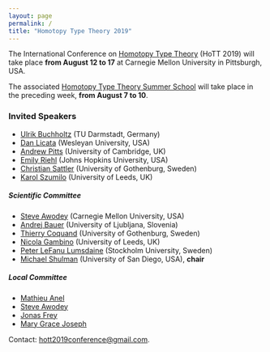 ```yaml
---
layout: page
permalink: /
title: "Homotopy Type Theory 2019"
---
```


The International Conference on [Homotopy Type
Theory](https://homotopytypetheory.org) (HoTT 2019) will take place 
**from August 12 to 17** at Carnegie Mellon University in Pittsburgh, USA.

The associated [Homotopy Type Theory Summer
School](https://hott.github.io/HoTT-2019/summer-school/) will take place in the 
preceding week, **from August 7 to 10**.

### Invited Speakers

* [Ulrik Buchholtz](https://www2.mathematik.tu-darmstadt.de/~buchholtz/) 
(TU Darmstadt, Germany)
* [Dan Licata](http://dlicata.web.wesleyan.edu) (Wesleyan University, USA)
* [Andrew Pitts](https://www.cl.cam.ac.uk/~amp12/) (University of Cambridge, UK)
* [Emily Riehl](http://www.math.jhu.edu/~eriehl/) (Johns Hopkins University, 
USA)
* [Christian Sattler](https://www.chalmers.se/en/staff/Pages/sattler.aspx) 
(University of Gothenburg, Sweden)
* [Karol Szumilo](http://www1.maths.leeds.ac.uk/~pmtks/) (University of Leeds, 
UK)

##### Scientific Committee

* [Steve Awodey](https://www.andrew.cmu.edu/user/awodey/) (Carnegie Mellon 
University, USA)
* [Andrej Bauer](http://www.andrej.com/) (University of Ljubljana, Slovenia)
* [Thierry Coquand](http://www.cse.chalmers.se/~coquand/) (University of 
Gothenburg, Sweden)
* [Nicola Gambino](http://www1.maths.leeds.ac.uk/~pmtng/) (University of Leeds, 
UK)
* [Peter LeFanu Lumsdaine](http://peterlefanulumsdaine.com) (Stockholm 
University, Sweden)
* [Michael Shulman](http://home.sandiego.edu/~shulman/) (University of San 
Diego, USA), **chair**

##### Local Committee

* [Mathieu Anel](http://mathieu.anel.free.fr/)
* [Steve Awodey](https://www.andrew.cmu.edu/user/awodey/)
* [Jonas Frey](https://sites.google.com/site/jonasfreysite/)
* [Mary Grace Joseph](https://www.cmu.edu/dietrich/philosophy/people/staff/mary-grace-joseph.html)

Contact: [hott2019conference@gmail.com](mailto:hott2019conference@gmail.com).

